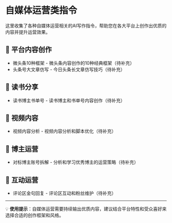 # 自媒体运营类指令

这里收集了各种自媒体运营相关的AI写作指令，帮助您在各大平台上创作出优质的内容并提升运营效果。

## 📰 平台内容创作
- 微头条10种框架 - 微头条内容创作的10种经典框架（待补充）
- 头条号大文章仿写 - 今日头条长文章仿写技巧（待补充）

## 📖 读书分享
- 读书博主书单号 - 读书博主和书单号内容创作（待补充）

## 🎥 视频内容
- 视频内容分析 - 视频内容分析和脚本优化（待补充）

## 👥 博主运营
- 对标博主账号拆解 - 分析和学习优秀博主的运营策略（待补充）

## 💬 互动运营
- 评论区金句回复 - 评论区互动和粉丝维护（待补充）

---

💡 **使用提示**：自媒体运营需要持续输出优质内容，建议结合平台特性和受众喜好来选择合适的创作框架和风格。